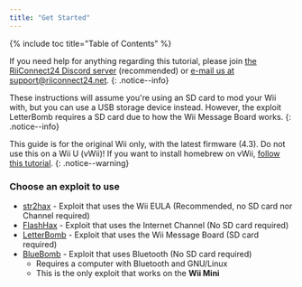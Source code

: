 ```yaml
---
title: "Get Started"
---
```


{% include toc title="Table of Contents" %}

If you need help for anything regarding this tutorial, please join [the RiiConnect24 Discord server](https://discord.gg/b4Y7jfD) (recommended) or [e-mail us at support@riiconnect24.net](mailto:support@riiconnect24.net).
{: .notice--info}

These instructions will assume you're using an SD card to mod your Wii with, but you can use a USB storage device instead. However, the exploit LetterBomb requires a SD card due to how the Wii Message Board works.
{: .notice--info}

This guide is for the original Wii only, with the latest firmware (4.3). Do not use this on a Wii U (vWii)!
If you want to install homebrew on vWii, [follow this tutorial](https://wiiuguide.xyz/#/vwii/).
{: .notice--warning}

### Choose an exploit to use

- [str2hax](str2hax) - Exploit that uses the Wii EULA (Recommended, no SD card nor Channel required)
- [FlashHax](flashhax) - Exploit that uses the Internet Channel (No SD card required)
- [LetterBomb](letterbomb) - Exploit that uses the Wii Message Board (SD card required)
- [BlueBomb](bluebomb) - Exploit that uses Bluetooth (No SD card required)
    * Requires a computer with Bluetooth and GNU/Linux
    * This is the only exploit that works on the **Wii Mini**

